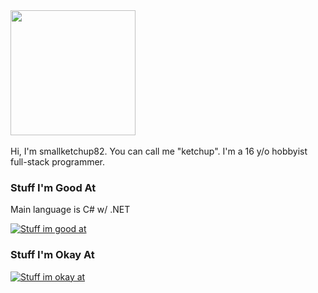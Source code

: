 <a href="https://github.com/anuraghazra/github-readme-stats">
  <img height=200 align="center" src="https://github-readme-stats.vercel.app/api?username=smallketchup82&theme=midnight-purple" />
</a>
<br /><br />Hi, I'm smallketchup82. You can call me "ketchup". I'm a 16 y/o hobbyist full-stack programmer.

### Stuff I'm Good At
Main language is C# w/ .NET  

[![Stuff im good at](https://skillicons.dev/icons?i=cs,dotnet,rider,python,regex,ubuntu,nginx,docker,cloudflare,html,css,md,git,neovim,sentry,bash,sqlite)](https://skillicons.dev)

### Stuff I'm Okay At

[![Stuff im okay at](https://skillicons.dev/icons?i=ts,nodejs,mysql,java,kubernetes,latex)](https://skillicons.dev)
